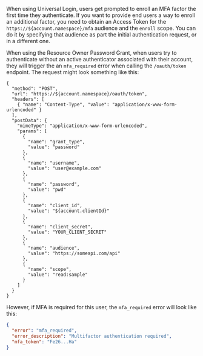 
When using Universal Login, users get prompted to enroll an MFA factor the first time they authenticate. If you want to provide end users a way to enroll an additional factor, you need to obtain an Access Token for the `https://${account.namespace}/mfa` audience and the `enroll` scope. You can do it by specifying that audience as part the initial authentication request, or in a different one.

When using the Resource Owner Password Grant, when users try to authenticate without an active authenticator associated with their account, they will trigger the an `mfa_required` error when calling the `/oauth/token` endpoint. The request might look something like this:

```har
{
  "method": "POST",
  "url": "https://${account.namespace}/oauth/token",
  "headers": [
    { "name": "Content-Type", "value": "application/x-www-form-urlencoded" }
  ],
  "postData": {
    "mimeType": "application/x-www-form-urlencoded",
    "params": [
      {
        "name": "grant_type",
        "value": "password"
      },
      {
        "name": "username",
        "value": "user@example.com"
      },
      {
        "name": "password",
        "value": "pwd"
      },
      {
        "name": "client_id",
        "value": "${account.clientId}"
      },
      {
        "name": "client_secret",
        "value": "YOUR_CLIENT_SECRET"
      },
      {
        "name": "audience",
        "value": "https://someapi.com/api"
      },
      {
        "name": "scope",
        "value": "read:sample"
      }
    ]
  }
}
```

However, if MFA is required for this user, the `mfa_required` error will look like this:

```json
{
  "error": "mfa_required",
  "error_description": "Multifactor authentication required",
  "mfa_token": "Fe26...Ha"
}
```
